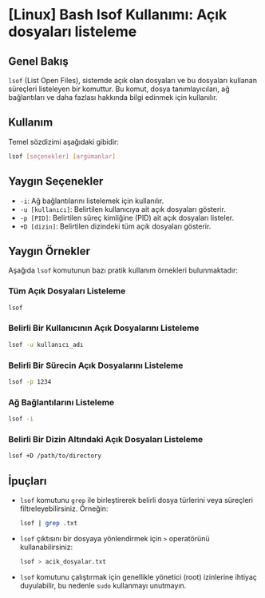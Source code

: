 # [Linux] Bash lsof Kullanımı: Açık dosyaları listeleme

## Genel Bakış
`lsof` (List Open Files), sistemde açık olan dosyaları ve bu dosyaları kullanan süreçleri listeleyen bir komuttur. Bu komut, dosya tanımlayıcıları, ağ bağlantıları ve daha fazlası hakkında bilgi edinmek için kullanılır.

## Kullanım
Temel sözdizimi aşağıdaki gibidir:

```bash
lsof [seçenekler] [argümanlar]
```

## Yaygın Seçenekler
- `-i`: Ağ bağlantılarını listelemek için kullanılır.
- `-u [kullanıcı]`: Belirtilen kullanıcıya ait açık dosyaları gösterir.
- `-p [PID]`: Belirtilen süreç kimliğine (PID) ait açık dosyaları listeler.
- `+D [dizin]`: Belirtilen dizindeki tüm açık dosyaları gösterir.

## Yaygın Örnekler
Aşağıda `lsof` komutunun bazı pratik kullanım örnekleri bulunmaktadır:

### Tüm Açık Dosyaları Listeleme
```bash
lsof
```

### Belirli Bir Kullanıcının Açık Dosyalarını Listeleme
```bash
lsof -u kullanıcı_adı
```

### Belirli Bir Sürecin Açık Dosyalarını Listeleme
```bash
lsof -p 1234
```

### Ağ Bağlantılarını Listeleme
```bash
lsof -i
```

### Belirli Bir Dizin Altındaki Açık Dosyaları Listeleme
```bash
lsof +D /path/to/directory
```

## İpuçları
- `lsof` komutunu `grep` ile birleştirerek belirli dosya türlerini veya süreçleri filtreleyebilirsiniz. Örneğin:
  ```bash
  lsof | grep .txt
  ```
- `lsof` çıktısını bir dosyaya yönlendirmek için `>` operatörünü kullanabilirsiniz:
  ```bash
  lsof > acik_dosyalar.txt
  ```
- `lsof` komutunu çalıştırmak için genellikle yönetici (root) izinlerine ihtiyaç duyulabilir, bu nedenle `sudo` kullanmayı unutmayın.